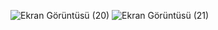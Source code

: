 ![Ekran Görüntüsü (20)](https://user-images.githubusercontent.com/98089962/202852610-dbc245a5-31b6-42ae-888b-e65804c178c9.png)
![Ekran Görüntüsü (21)](https://user-images.githubusercontent.com/98089962/202852614-62191da8-1677-48c7-9f9a-94ae760253bb.png)
